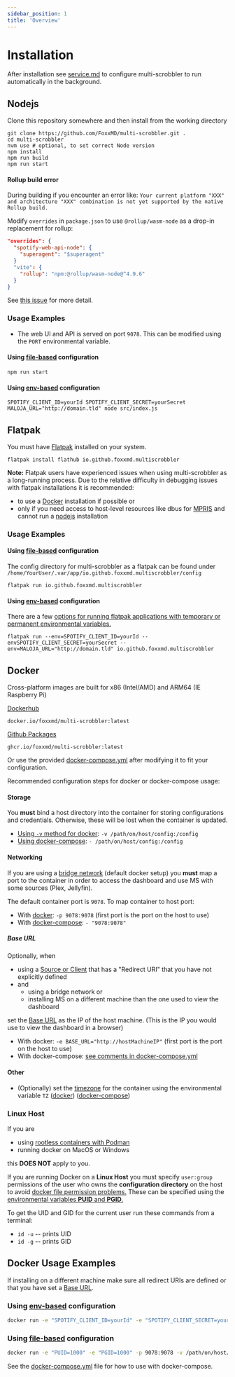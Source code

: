 ```yaml
---
sidebar_position: 1
title: 'Overview'
---
```


# Installation

After installation see [service.md](service.md) to configure multi-scrobbler to run automatically in the background.

## Nodejs

Clone this repository somewhere and then install from the working directory

```shell
git clone https://github.com/FoxxMD/multi-scrobbler.git .
cd multi-scrobbler
nvm use # optional, to set correct Node version
npm install
npm run build
npm run start
```

#### Rollup build error

During building if you encounter an error like: `Your current platform "XXX" and architecture "XXX" combination is not yet supported by the native Rollup build.`

Modify `overrides` in `package.json` to use `@rollup/wasm-node` as a drop-in replacement for rollup:

```json
"overrides": {
  "spotify-web-api-node": {
    "superagent": "$superagent"
  }
  "vite": {
    "rollup": "npm:@rollup/wasm-node@^4.9.6"
  }
}
```

See [this issue](https://github.com/FoxxMD/multi-scrobbler/issues/135#issuecomment-1927080260) for more detail.

### Usage Examples

* The web UI and API is served on port `9078`. This can be modified using the `PORT` environmental variable.

#### Using [file-based](../configuration/configuration.md#file-based-configuration) configuration

```shell
npm run start
```

#### Using [env-based](../configuration/configuration.md#env-based-configuration) configuration

```shell
SPOTIFY_CLIENT_ID=yourId SPOTIFY_CLIENT_SECRET=yourSecret MALOJA_URL="http://domain.tld" node src/index.js
```

## Flatpak

You must have [Flatpak](https://flatpak.org/) installed on your system.

```shell
flatpak install flathub io.github.foxxmd.multiscrobbler
```

**Note:** Flatpak users have experienced issues when using multi-scrobbler as a long-running process. Due to the relative difficulty in debugging issues with flatpak installations it is recommended:

* to use a [Docker](#docker) installation if possible or
* only if you need access to host-level resources like dbus for [MPRIS](https://foxxmd.github.io/multi-scrobbler/docs/configuration#mpris) and cannot run a [nodejs](#nodejs) installation

### Usage Examples

#### Using [file-based](../configuration/configuration.md#file-based-configuration) configuration

The config directory for multi-scrobbler as a flatpak can be found under `/home/YourUser/.var/app/io.github.foxxmd.multiscrobbler/config`

```shell
flatpak run io.github.foxxmd.multiscrobbler
```

#### Using [env-based](../configuration/configuration.md#env-based-configuration) configuration

There are a few [options for running flatpak applications with temporary or permanent environmental variables.](https://ardasevinc.dev/launch-flatpak-apps-with-custom-args-and-environment-variables)

```shell
flatpak run --env=SPOTIFY_CLIENT_ID=yourId --envSPOTIFY_CLIENT_SECRET=yourSecret --env=MALOJA_URL="http://domain.tld" io.github.foxxmd.multiscrobbler
```

## Docker

Cross-platform images are built for x86 (Intel/AMD) and ARM64 (IE Raspberry Pi)

[Dockerhub](https://hub.docker.com/r/foxxmd/multi-scrobbler)
```
docker.io/foxxmd/multi-scrobbler:latest
```

[Github Packages](https://github.com/FoxxMD/multi-scrobbler/pkgs/container/multi-scrobbler)
```
ghcr.io/foxxmd/multi-scrobbler:latest
```

Or use the provided [docker-compose.yml](../../../docker-compose.yml) after modifying it to fit your configuration.

Recommended configuration steps for docker or docker-compose usage:

#### Storage

You **must** bind a host directory into the container for storing configurations and credentials. Otherwise, these will be lost when the container is updated.

* [Using `-v` method for docker](https://docs.docker.com/storage/bind-mounts/#start-a-container-with-a-bind-mount): `-v /path/on/host/config:/config`
* [Using docker-compose](https://docs.docker.com/compose/compose-file/compose-file-v3/#short-syntax-3): `- /path/on/host/config:/config`

#### Networking

If you are using a [bridge network](https://www.appsdeveloperblog.com/docker-networking-bridging-host-and-overlay/) (default docker setup) you **must** map a port to the container in order to access the dashboard and use MS with some sources (Plex, Jellyfin).

The default container port is `9078`. To map container to host port:

* With [docker](https://docs.docker.com/engine/reference/commandline/run/#publish): `-p 9078:9078` (first port is the port on the host to use)
* With [docker-compose](https://docs.docker.com/compose/compose-file/compose-file-v3/#short-syntax-1): `- "9078:9078"`

##### Base URL

Optionally, when

* using a [Source or Client](../configuration/configuration.md) that has a "Redirect URI" that you have not explicitly defined
* and
  * using a bridge network or
  * installing MS on a different machine than the one used to view the dashboard

set the [Base URL](../configuration/configuration.md#base-url) as the IP of the host machine. (This is the IP you would use to view the dashboard in a browser)

* With docker: `-e BASE_URL="http://hostMachineIP"` (first port is the port on the host to use)
* With docker-compose: [see comments in docker-compose.yml](../../../docker-compose.yml)

#### Other

* (Optionally) set the [timezone](https://en.wikipedia.org/wiki/List_of_tz_database_time_zones) for the container using the environmental variable `TZ` ([docker](https://docs.docker.com/engine/reference/commandline/run/#env)) ([docker-compose](https://docs.docker.com/compose/compose-file/compose-file-v3/#environment))

### Linux Host

If you are

* using [rootless containers with Podman](https://developers.redhat.com/blog/2020/09/25/rootless-containers-with-podman-the-basics#why_podman_)
* running docker on MacOS or Windows

this **DOES NOT** apply to you.

If you are running Docker on a **Linux Host** you must specify `user:group` permissions of the user who owns the **configuration directory** on the host to avoid [docker file permission problems.](https://ikriv.com/blog/?p=4698) These can be specified using the [environmental variables **PUID** and **PGID**.](https://docs.linuxserver.io/general/understanding-puid-and-pgid)

To get the UID and GID for the current user run these commands from a terminal:

* `id -u` -- prints UID
* `id -g` -- prints GID

## Docker Usage Examples

If installing on a different machine make sure all redirect URIs are defined or that you have set a [Base URL](#base-url).

### Using [env-based](../configuration/configuration.md#env-based-configuration) configuration

```bash
docker run -e "SPOTIFY_CLIENT_ID=yourId" -e "SPOTIFY_CLIENT_SECRET=yourSecret" -e "MALOJA_URL=http://domain.tld" -e "MALOJA_API_KEY=1234" -e "PUID=1000" -e "PGID=1000" -p 9078:9078 -v /path/on/host/config:/config foxxmd/multi-scrobbler
```

### Using [file-based](../configuration/configuration.md#file-based-configuration) configuration

```bash
docker run -e "PUID=1000" -e "PGID=1000" -p 9078:9078 -v /path/on/host/config:/config foxxmd/multi-scrobbler
```

See the [docker-compose.yml](../../../docker-compose.yml) file for how to use with docker-compose.
